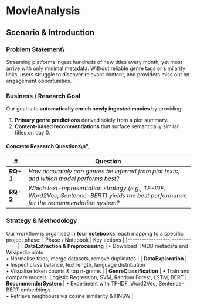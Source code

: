 # MovieAnalysis
## Scenario & Introduction
### Problem Statement\
Streaming platforms ingest hundreds of new titles every month, yet most arrive with only minimal metadata.
Without reliable genre tags or similarity links, users struggle to discover relevant content, and providers miss out on engagement opportunities.
### Business / Research Goal
Our goal is to **automatically enrich newly ingested movies** by providing:
1. **Primary genre predictions** derived solely from a plot summary.
2. **Content-based recommendations** that surface semantically similar titles on day 0.
#### Concrete Research Questions\n",
| #   | Question |
|-----|----------|
| **RQ-1** | *How accurately can genres be inferred from plot texts, and which model performs best?* |
| **RQ-2** | *Which text-representation strategy (e.g., TF-IDF, Word2Vec, Sentence-BERT) yields the best performance for the recommendation system?* |
### Strategy & Methodology
Our workflow is organised in **four notebooks**, each mapping to a specific project phase:
| Phase / Notebook | Key actions |
|------------------|-------------|
| **DataExtraction & Preprocessing** | • Download TMDB metadata and Wikipedia plots<br>• Normalise titles, merge datasets, remove duplicates |
| **DataExploration**  | • Inspect class balance, text length, language distribution<br>• Visualise token counts & top n-grams |
| **GenreClassification** | • Train and compare models: Logistic Regression, SVM, Random Forest, LSTM, BERT |
| **RecommenderSystem** | • Experiment with TF-IDF, Word2Vec, Sentence-BERT embeddings<br>• Retrieve neighbours via cosine similarity & HNSW |

